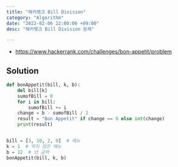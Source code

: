 ```yaml
---
title: "해커랭크 Bill Division"
category: "Algorithm"
date: "2022-02-06 22:00:00 +09:00"
desc: "해커랭크 Bill Division 문제"

---
```


- https://www.hackerrank.com/challenges/bon-appetit/problem

## Solution


```python
def bonAppetit(bill, k, b):
    del bill[k]
    sumofBill = 0
    for i in bill:
        sumofBill += i
    change = b - sumofBill / 2
    result = "Bon Appetit" if change == 0 else int(change)
    print(result)


bill = [3, 10, 2, 9]  # 메뉴
k = 1  # 먹지 않은 메뉴
b = 12  # 낸 금액
bonAppetit(bill, k, b)


```